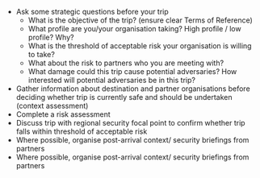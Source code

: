 [Title]: # (Strategic Questions)
[Order]: # (0)

*   Ask some strategic questions before your trip
    *   What is the objective of the trip? (ensure clear Terms of Reference)
    *   What profile are you/your organisation taking? High profile / low profile? Why?
    *   What is the threshold of acceptable risk your organisation is willing to take?
    *   What about the risk to partners who you are meeting with?
    *   What damage could this trip cause potential adversaries? How interested will potential adversaries be in this trip?
*   Gather information about destination and partner organisations before deciding whether trip is currently safe and should be undertaken (context assessment)
*   Complete a risk assessment
*   Discuss trip with regional security focal point to confirm whether trip falls within threshold of acceptable risk
*   Where possible, organise post-arrival context/ security briefings from partners
*   Where possible, organise post-arrival context/ security briefings from partners
